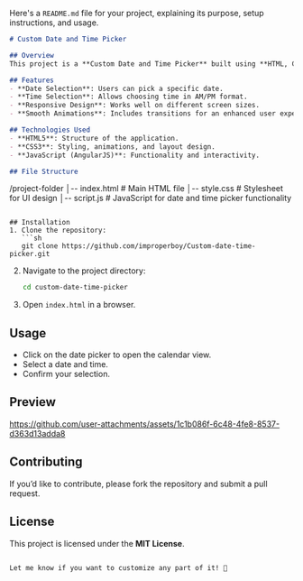 Here's a `README.md` file for your project, explaining its purpose, setup instructions, and usage. 

```markdown
# Custom Date and Time Picker

## Overview
This project is a **Custom Date and Time Picker** built using **HTML, CSS, and JavaScript (AngularJS)**. It provides an interactive UI for users to select dates and times with a modern, responsive design.

## Features
- **Date Selection**: Users can pick a specific date.
- **Time Selection**: Allows choosing time in AM/PM format.
- **Responsive Design**: Works well on different screen sizes.
- **Smooth Animations**: Includes transitions for an enhanced user experience.

## Technologies Used
- **HTML5**: Structure of the application.
- **CSS3**: Styling, animations, and layout design.
- **JavaScript (AngularJS)**: Functionality and interactivity.

## File Structure
```
/project-folder
│-- index.html      # Main HTML file
│-- style.css       # Stylesheet for UI design
│-- script.js       # JavaScript for date and time picker functionality
```

## Installation
1. Clone the repository:
   ```sh
   git clone https://github.com/improperboy/Custom-date-time-picker.git
   ```
2. Navigate to the project directory:
   ```sh
   cd custom-date-time-picker
   ```
3. Open `index.html` in a browser.

## Usage
- Click on the date picker to open the calendar view.
- Select a date and time.
- Confirm your selection.

## Preview

https://github.com/user-attachments/assets/1c1b086f-6c48-4fe8-8537-d363d13adda8

## Contributing
If you’d like to contribute, please fork the repository and submit a pull request.

## License
This project is licensed under the **MIT License**.
```

Let me know if you want to customize any part of it! 🚀
